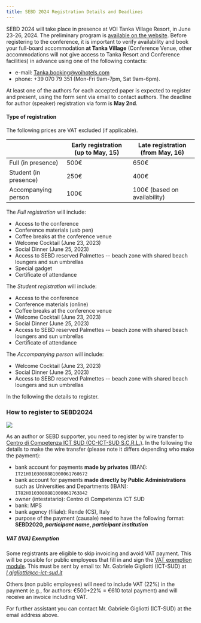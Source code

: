 ```yaml
---
title: SEBD 2024 Registration Details and Deadlines
---
```



SEBD 2024 will take place in presence at VOI Tanka Village Resort, in June 23-26, 2024.
The preliminary program is [available on the website](/program).
Before registering to the conference, it is important to verify availability and book your full-board accommodation **at Tanka Village** (Conference Venue, other accommodations will not give access to Tanka Resort and Conference facilities) in advance using one of the following contacts:
 -  e-mail: Tanka.booking@voihotels.com
 -  phone: +39 070 79 351  (Mon-Fri 9am-7pm, Sat 9am-6pm).


At least one of the authors for each accepted paper is expected to register and present, using the form sent via email to contact authors. The deadline for author (speaker) registration via form is **May 2nd**.

#### Type of registration

The following prices are VAT excluded (if applicable).

|                         | Early registration (up to May, 15) | Late registration (from May, 16) |
|-------------------------|------------------------------------|----------------------------------|
| Full (in presence)      | 500€ | 650€ |
| Student (in presence)   | 250€ | 400€ |
| Accompanying person     | 100€ | 100€ (based on availability) |


The *Full registration* will include:
 - Access to the conference
 - Conference materials (usb pen)
 - Coffee breaks at the conference venue
 - Welcome Cocktail (June 23, 2023)
 - Social Dinner (June 25, 2023) 
 - Access to SEBD reserved Palmettes -- beach zone with shared beach loungers and sun umbrellas
 - Special gadget
 - Certificate of attendance
 
The *Student registration* will include:
 - Access to the conference
 - Conference materials (online)
 - Coffee breaks at the conference venue
 - Welcome Cocktail (June 23, 2023)
 - Social Dinner (June 25, 2023) 
 - Access to SEBD reserved Palmettes -- beach zone with shared beach loungers and sun umbrellas
 - Certificate of attendance

The *Accompanying person* will include:
 - Welcome Cocktail (June 23, 2023)
 - Social Dinner (June 25, 2023) 
 - Access to SEBD reserved Palmettes -- beach zone with shared beach loungers and sun umbrellas
 
In the following the details to register.



### How to register to SEBD2024

![](https://sebd2024.unica.it/registration/ict-sud-logo.jpg)



As an author or SEBD supporter, you need to register by wire transfer to [Centro di Competenza ICT SUD (CC-ICT-SUD S.C.R.L.)](https://www.cc-ict-sud.it/).
In the following the details to make the wire transfer (please note it differs depending who make the payment):

 - bank account for payments **made by privates** (IBAN): `IT21H0103080881000061760672`
 - bank account for payments **made directly by Public Administrations** such as Universities and Departments (IBAN): `IT82H0103080881000061763842`
 - owner (intestatario): Centro di Competenza ICT SUD
 - bank: MPS
 - bank agency (filiale): Rende (CS), Italy
 - purpose of the payment (causale) need to have the following format: <b>SEBD2020, *participant name*, *participant institution* </b>


##### VAT (IVA) Exemption

Some registrants are eligible to skip invoicing and avoid VAT payment.
This will be possible for public employees that fill in and sign the [VAT exemption module](https://sebd2020.unica.it/registration/vat-exemption.docx). This must be sent
by email to: Mr. Gabriele Gigliotti  (ICT-SUD) at *l.gigliotti@cc-ict-sud.it*

Others (non public employees) will need to include VAT (22%) in the payment (e.g., for authors: €500+22% = €610 total payment) and will receive an invoice including VAT.

For further assistant you can contact  Mr. Gabriele Gigliotti (ICT-SUD) at the email address above.

